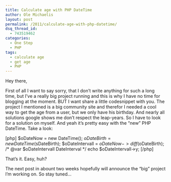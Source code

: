 ```yaml
---
title: Calculate age with PHP DateTime
author: Ole Michaelis
layout: post
permalink: /2011/calculate-age-with-php-datetime/
dsq_thread_id:
  - 743519462
categories:
  - One Step
  - PHP
tags:
  - calculate age
  - get age
  - PHP
---
```


Hey there,

First of all I want to say sorry, that I don’t write anything for such a long time, but I’ve a really big project running and this is why I have no time for blogging at the moment. BUT I want share a little codesnippet with you. The project I mentioned is a big community site and therefor I needed a cool way to get the age from a user, but we only have his birthday. And nearly all solutions google shows me don’t respect the leap-years. So I have to look for a solution on myself. And yeah it’s pretty easy with the “new” PHP DateTime. Take a look:

[php]
$oDateNow = new DateTime();
$oDateBirth = new DateTime($sDateBirth);
$oDateIntervall = $oDateNow->diff($oDateBirth);
/* @var $oDateIntervall DateInterval */
echo $oDateIntervall->y;
[/php]

That’s it. Easy, huh?

The next post in abount two weeks hopefully will announce the “big” project I’m working on. So stay tuned…

